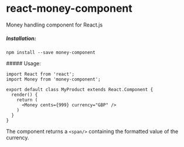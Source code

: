 # react-money-component
Money handling component for React.js

##### Installation:

```
npm install --save money-component
```

##### Usage:

```
import React from 'react';
import Money from 'money-component';

export default class MyProduct extends React.Component {
  render() {
    return (
      <Money cents={999} currency="GBP" />
    )
  }
}
```

The component returns a `<span/>` containing the formatted value of the currency.
